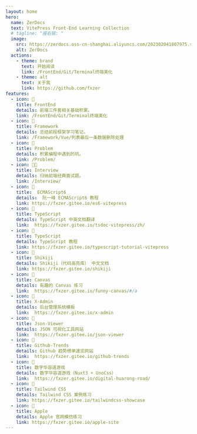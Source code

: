 ```yaml
---
layout: home
hero:
  name: ZerDocs
  text: VitePress Front-End Learning Collection
  # tagline: "座右铭: "
  image:
    src: https://zerdocs.oss-cn-shanghai.aliyuncs.com/202302041807975.svg
    alt: ZerDocs
  actions:
    - theme: brand
      text: 开始阅读
      link: /FrontEnd/Git/Terminal终端美化
    - theme: alt
      text: 关于我
      link: https://github.com/fxzer
features:
  - icon: 🎨
    title: FrontEnd
    details: 前端三件套相关基础积累。
    link: /FrontEnd/Git/Terminal终端美化
  - icon: 🚚
    title: Framework
    details: 总结前段框架学习笔记。
    link: /Framework/Vue/列表最后一条数据删除处理
  - icon: 📝
    title: Problem
    details: 积累编程中遇到的坑。
    link: /Problem/
  - icon: 🧑‍💻
    title: Interview
    details: 归纳前端经典面试题。
    link: /Interview/
  - icon: 📝
    title:  ECMAScript6
    details:  阮一峰 ECMAScript6 教程
    link: https://fxzer.gitee.io/es6-vitepress
  - icon: 📝
    title: TypeScript
    details: TypeScript 中英文档翻译
    link:  https://fxzer.gitee.io/tsdoc-vitepress/zh/
  - icon: 📝
    title: TypeScript
    details: TypeScript 教程
    link: https://fxzer.gitee.io/typescript-tutorial-vitepress
  - icon: 📝
    title: Shikiji
    details: Shikiji（代码高亮库） 中文文档
    link: https://fxzer.gitee.io/shikiji
  - icon: 💫
    title: Canvas
    details: 有趣的 Canvas 练习
    link:  https://fxzer.gitee.io/funny-canvas/#/a
  - icon: 💫
    title: X-Admin
    details: 后台管理系统模板 
    link:  https://fxzer.gitee.io/x-admin
  - icon: 💫
    title: Json-Viewer
    details: JSON 可视化工具网站
    link:  https://fxzer.gitee.io/json-viewer
  - icon: 💫
    title: Github-Trends
    details: Github 趋势榜单速览网站
    link:  https://fxzer.gitee.io/github-trends
  - icon: 💫
    title: 数字华容道游戏
    details: 数字华容道游戏（Nuxt3 + UnoCss）
    link:  https://fxzer.gitee.io/digital-huarong-road/
  - icon: 💫
    title: Tailwind CSS
    details: Tailwind CSS 案例练习
    link: https://fxzer.gitee.io/tailwindcss-showcase
  - icon: 💫
    title: Apple
    details: Apple 官网模仿练习
    link: https://fxzer.gitee.io/apple-site
---
```

